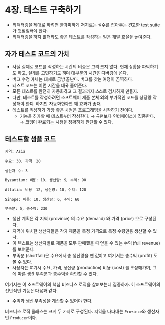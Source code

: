 # 4장. 테스트 구축하기
- 리팩터링을 제대로 하려면 불가피하게 저지르는 실수를 잡아주는 견고한 test suite가 뒷받침돼야 한다.
- 리팩터링을 하지 않더라도 좋은 테스트를 작성하는 일은 개발 효율을 높여준다.

## 자가 테스트 코드의 가치
- 사실 실제로 코드를 작성하는 시간의 비중은 그리 크지 않다. 현재 상황을 파악하기도 하고, 설계를 고민하기도 하며 대부분의 시간은 디버깅에 쓴다.
- 버그 수정 자체는 대체로 금방 끝난다. 버그를 찾는 여정이 끔찍하다.
- 테스트 코드는 이런 시간을 대폭 줄여준다.
- 모든 테스트를 완전히 자동화하고 그 결과까지 스스로 검사하게 만들자.
- 다만, 테스트를 작성하려면 소프트웨어 제품 본체 외의 부가적인 코드를 상당량 작성해야 한다. 하지만 자동화한다면 꽤 효과가 좋다.
- 테스트를 작성하기 가장 좋은 시점은 프로그래밍을 시작하기 전이다.
  - 기능을 추가할 때 테스트부터 작성한다. → 구현보다 인터페이스에 집중한다. → 코딩이 완료되는 시점을 정확하게 판단할 수 있다.

## 테스트할 샘플 코드

```
지역: Asia

수요: 30, 가격: 20

생산자 수: 3

Byzantium: 비용: 10, 생산량: 9, 수익: 90

Attalia: 비용: 12, 생산량: 10, 수익: 120

Sinope: 비용: 10, 생산량: 6, 수익: 60

부족분: 5, 총수익: 230
```

- 생산 계획은 각 지역 (province) 의 수요 (demand) 와 가격 (price) 으로 구성된다.
- 지역에 위치한 생산자들은 각기 제품을 특정 가격으로 특정 수량만큼 생산할 수 있다.
- 이 텍스트는 생산자별로 제품을 모두 판매했을 때 얻을 수 있는 수익 (full revenue) 를 보여준다.
- 부족분 (shortfall)은 수요에서 총 생산량을 뺸 값이고 여기서는 총수익 (profit) 도 볼 수 있다.
- 사용자는 여기서 수요, 가격, 생산량 (production) 비용 (cost) 를 조정해가며, 그에 따른 생산 부족분과 총수익을 확인할 수 있다.

여기서는 이 소프트웨어의 핵심 비즈니스 로직을 살펴보는데 집중하자. 이 소프트웨어의 전반적인 기능은 다음과 같다.
- 수익과 생산 부족성을 계산할 수 있어야 한다.

비즈니스 로직 클래스는 크게 두 가지로 구성된다. 지역을 나타내는 `Province`와 생산자인 `Producer`이다.

